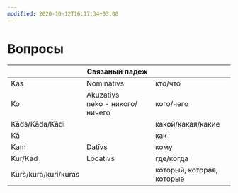 ```yaml
---
modified: 2020-10-12T16:17:34+03:00
---
```


# Вопросы

| | Связаный падеж | |
| -- | -- | -- |
Kas|Nominativs|кто/что
Ko|Akuzativs<br>neko - никого/ничего|кого/чего
Kāds/Kāda/Kādi||какой/какая/какие
Kā||как
Kam|Datīvs|кому
Kur/Kad|Locativs|где/когда
Kurš/kura/kuri/kuras||который, которая, которые
